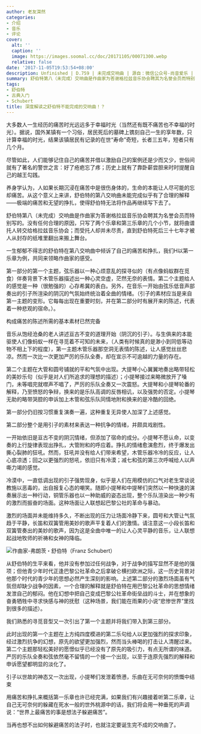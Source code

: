 ```yaml
---
author: 老友潸然
categories:
- 介绍
- 音乐
- 评论
cover:
  alt: ''
  caption: ''
  image: https://images.soomal.cc/doc/20171105/00071300.webp
  relative: false
date: '2017-11-05T19:53:54+08:00'
description: Unfinished | D.759 | 未完成交响曲 | 源自：微信公众号-尚音爱乐 | 版权：转载 |  平均/总评分：10.00/30
summary: 舒伯特第八（未完成）交响曲是作曲家为答谢格拉兹音乐协会聘其为名誉会员而特别写的。没有任何合理的原因，只写了两个乐章和第三乐章的几个小节，就将曲谱托人转交给格拉兹音乐协会；而受托人却并未尽责，直到舒伯特死后三十七年才被人从封存的纸堆里翻出来搬上舞台……
tags:
- 舒伯特
- 古典入门
- Schubert
title: 深度解读之舒伯特不能完成的交响曲！？
---
```


大多数人一生经历的痛苦时光远远多于幸福时光（当然还有既不痛苦也不幸福的时光）。据说，国外某镇有一个习俗，居民死后的墓碑上镌刻自己一生的享年数，只计算幸福的时光，结果该镇居民有记录的在世“寿命”奇短，长者三五年，短者只有几个月。

尽管如此，人们能够记住自己的痛苦并借以激励自己的案例还是少而又少，世俗间就有了著名的警世之言：好了疮疤忘了疼；历史上就有了靠卧薪尝胆来时时提醒自己的越王勾践。

养身学认为，人如果长期沉浸在痛苦中是很伤身体的，生命的本能让人尽可能的忘却痛苦。从这个意义上来讲，舒伯特的第八交响曲未能完成似乎有了合理的解释――极端的痛苦和无望的挣扎，使得舒伯特无法将作品再继续写下去了。

舒伯特第八（未完成）交响曲是作曲家为答谢格拉兹音乐协会聘其为名誉会员而特别写的。没有任何合理的原因，只写了两个乐章和第三乐章的几个小节，就将曲谱托人转交给格拉兹音乐协会；而受托人却并未尽责，直到舒伯特死后三十七年才被人从封存的纸堆里翻出来搬上舞台。

一生郁郁不得志的舒伯特在第八交响曲中倾诉了自己的痛苦和挣扎，我们H以第一乐章为例，共同来领略作曲家的感受。

第一部分的第一个主题，弦乐器以一种心烦意乱的探寻似的（有点像蚂蚁群在觅食）伴奏背景下木管乐器描述出一种心灵空虚，茫然无奈的表情。第二个主题给人的感觉是一种（很勉强的）心存希冀的表白。另外，在音乐一开始由弦乐低音声部奏出的引子所渲染的阴沉的气氛始终统治着全曲的情绪。（引子的素材应当是来自第一主题的变形。它每每出现在重要时刻，并在第二部分时有展开来的陈述，代表着一种悲观的宿命。）。

构成痛苦的陈述所需的基本素材已然完备

音乐从饱经沧桑的老人讲述亘古不变的道理开始（阴沉的引子）。与生俱来的本能驱使人们像蚂蚁一样在寻觅着不可知的未来，（人类有时候真的是渺小到同低等动物不相上下的程度），第一主题木管乐器那空洞无表情的陈述，让人感觉丝丝悲凉。然而一次比一次更加严厉的乐队全奏，却在宣示不可逾越的力量的存在。

第二个主题在大管和圆号铺就的平和气氛中出现。大提琴小心翼翼地奏出略带轻松的美妙乐句（似乎是对人们所追求的理想的描述）；小提琴接过来略微放开了嗓门，未等唱完就噤声不唱了，严厉的乐队全奏又一次震怒。大提琴和小提琴轮番的解释，乃至愤怒的争辩，换来的是乐队高调的反唇相讥，以及强势的否定。小提琴无助的略带哭腔的申诉加上木管和弦乐队同情地附和换来的是冷酷的回绝。

第一部分仍旧按习惯重复演奏一遍，这种重复无异使人加深了上述感觉。

第二部分整个是用引子的素材来表达一种抗争的情绪，并颇具戏剧性。

一开始依旧是亘古不变的阴沉情绪，但添加了宿命的成分。小提琴不愿认命，以变奏的上行旋律表现出挣扎，大管附和的呼应着。挣扎的情绪愈演愈烈，终于爆发出撕心裂肺的狂吼。然而，狂吼并没有给人们带来希望，木管乐器冷冷的反应，让人心底凉透；回之以更强烈的怒吼，依旧只有冷漠；减七和弦的第三次呼喊给人以声嘶力竭的感觉。

冷漠中，一直低调出现的引子强势现身，似乎是人们在用模仿的口气对老生常谈说教施以恶毒的，出自报复心态的嘲笑。随即小提琴和中提琴们突然以一种快速的演奏展示出一种行动，铜管乐器也以一种助威的姿态出现，整个乐队渲染出一种少有的激烈而振奋的场面。这种场面让人联想起巴黎公社的革命与暴动。

激烈的场面并未能维持多久，不断出现的压力让场面冷静下来，圆号和大管让气氛趋于平静，长笛和双簧管用美妙的歌声平复着人们的激情。请注意这一小段长笛和双簧管奏出的美妙的歌声，因为这是全曲中唯一的让人心灵平静的音乐，让人联想起战地牧师的祈祷和女神的降临。

![作曲家-弗朗茨・舒伯特（Franz Schubert）](https://images.soomal.cc/doc/20171105/00071299.webp)





从舒伯特的生平来看，他并没有参加过任何战争，对于战争的描写显然不是他的强项；但他青少年时代正逢巴黎公社革命之后拿破仑横扫欧洲之际，这一历史背景对他那个时代的青少年的思想必然产生深刻的影响。上述第二部分的激烈场面虽有气氛但却缺少战争的因素，一个合理的解释就是舒伯特在用巴黎公社革命的思想情绪发泄自己的郁闷。他在幻想中把自己变成巴黎公社革命街垒战的斗士，并在想象的奋勇牺牲中寻求快感与神的抚慰（这种场景，我们能在雨果的小说“悲惨世界”里找到很多的描述）。

我们熟悉的寻觅音型又一次引出了第一个主题并将我们带入到第三部分。

此时出现的第一个主题在上方纯四度模进的第二乐句给人以更加强烈的探求印象，经过激烈抗争的幻想，原先的欲望更加强烈，然而当头棒喝的打击让人清醒过来。第二个主题那轻松美好的愿憬似乎已经没有了原先的吸引力，有点无所谓的味道。严厉的乐队全奏和弦依然毫不留情的一个接一个出现，以至于连原先强烈的解释和申诉愿望都明显的淡化了。

引子以世故的神态又一次出现，小提琴们发泄着愤懑，乐曲在无可奈何的愤慨中结束

用痛苦和挣扎来概括第一乐章也许已经完满，如果我们有兴趣接着听第二乐章，让自己无可奈何的躲藏在死水一般的世外桃源中的话，我们将会用一种垂死的声调说：“世界上最痛苦的事是想法子躲避痛苦”。

当再也想不出如何躲避痛苦的法子时，也就注定要诞生完不成的交响曲了。